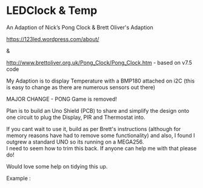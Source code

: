 # LEDClock & Temp
An Adaption of Nick’s Pong Clock & Brett Oliver's Adaption

https://123led.wordpress.com/about/

&

http://www.brettoliver.org.uk/Pong_Clock/Pong_Clock.htm - based on v7.5 code

My Adaption is to display Temperature with a BMP180 attached on i2C (this is easy to change as there are numerous sensors out there)

MAJOR CHANGE - PONG Game is removed!

Plan is to build an Uno Shield (PCB) to share and simplify the design onto one circuit to plug
the Display, PIR and Thermostat into.

If you cant wait to use it, build as per Brett's instructions (although for memory reasons have had to remove some functionality)
and also, I found I outgrew a standard UNO so its running on a MEGA256.  
I need to seem how to trim this back. If anyone can help me with that please do!

Would love some help on tidying this up.

Example :

